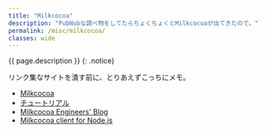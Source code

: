 ```yaml
---
title: "Milkcocoa"
description: "PubNubな調べ物をしてたらちょくちょくとMilkcocoaが出てきたので。"
permalink: /misc/milkcocoa/
classes: wide
---
```

{{ page.description }}
{: .notice}

リンク集なサイトを潰す前に、とりあえずこっちにメモ。

+ [Milkcocoa](https://mlkcca.com/)
+ [チュートリアル](https://mlkcca.com/tutorial/page1.html)
+ [Milkcocoa Engineers' Blog](http://blog.mlkcca.com/category/frontend/)
+ [Milkcocoa client for Node.js](https://www.npmjs.com/package/milkcocoa)